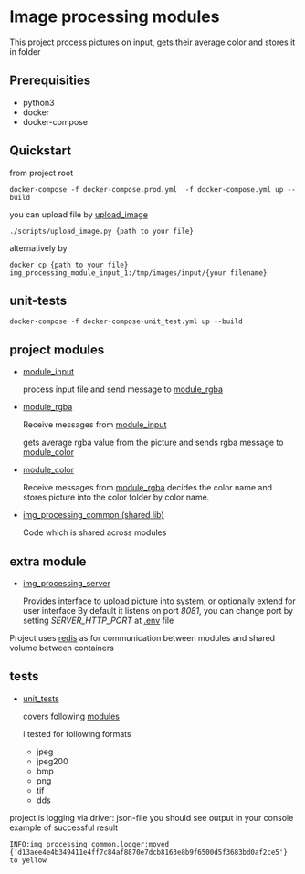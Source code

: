 # Image processing modules

This project process pictures on input, gets their average color and stores it in folder

## Prerequisities
- python3
- docker
- docker-compose


## Quickstart

from project root

```docker-compose -f docker-compose.prod.yml  -f docker-compose.yml up --build```

you can upload file by [upload_image](./scripts/upload_image.py)
```
./scripts/upload_image.py {path to your file}
```

alternatively by

```commandline
docker cp {path to your file}  img_processing_module_input_1:/tmp/images/input/{your filename}
```

## unit-tests

```docker-compose -f docker-compose-unit_test.yml up --build```

## project modules
- [module_input](./modules/module_input)

  process input file and send message to [module_rgba](./modules/module_rgba)
- [module_rgba](./modules/module_rgba)

  Receive messages from [module_input](./modules/module_input)

  gets average rgba value from the picture and sends rgba message to [module_color](./modules/module_color)
- [module_color](./modules/module_color)

  Receive messages from [module_rgba](./modules/module_rgba) decides the color name and stores picture into the color folder by color name.

- [img_processing_common (shared lib)](./modules/img_processing_common)

  Code which is shared across modules

## extra module
- [img_processing_server](./modules/img_processing_server)

  Provides interface to upload picture into system, or optionally extend for user interface
  By default it listens on port *8081*, you can change port by setting *SERVER_HTTP_PORT* at  [.env](.env) file

Project uses [redis](https://redis.io/) as for communication between modules
and shared volume between containers

## tests

- [unit_tests](./modules/unit_tests)

  covers following [modules](./modules/unit_tests/tests)

  i tested for following formats
  - jpeg
  - jpeg200
  - bmp
  - png
  - tif
  - dds

project is logging via driver: json-file
you should see output in your console
example of successful result

```INFO:img_processing_common.logger:moved {'d13aee4e4b349411e4ff7c84af8870e7dcb8163e8b9f6500d5f3683bd0af2ce5'} to yellow```
